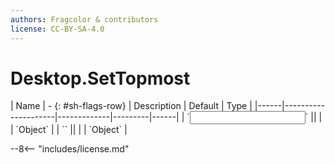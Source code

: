 ```yaml
---
authors: Fragcolor & contributors
license: CC-BY-SA-4.0
---
```



# Desktop.SetTopmost

<div class="sh-parameters" markdown="1">
| Name | - {: #sh-flags-row} | Description | Default | Type |
|------|---------------------|-------------|---------|------|
| `<input>` || | | `Object` |
| `<output>` || | | `Object` |

</div>



--8<-- "includes/license.md"
